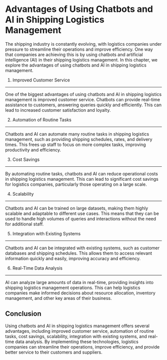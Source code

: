 Advantages of Using Chatbots and AI in Shipping Logistics Management
=================================================================================================================================

The shipping industry is constantly evolving, with logistics companies under pressure to streamline their operations and improve efficiency. One way that companies are achieving this is by using chatbots and artificial intelligence (AI) in their shipping logistics management. In this chapter, we explore the advantages of using chatbots and AI in shipping logistics management.

1. Improved Customer Service
----------------------------

One of the biggest advantages of using chatbots and AI in shipping logistics management is improved customer service. Chatbots can provide real-time assistance to customers, answering queries quickly and efficiently. This can lead to increased customer satisfaction and loyalty.

2. Automation of Routine Tasks
------------------------------

Chatbots and AI can automate many routine tasks in shipping logistics management, such as providing shipping schedules, rates, and delivery times. This frees up staff to focus on more complex tasks, improving productivity and efficiency.

3. Cost Savings
---------------

By automating routine tasks, chatbots and AI can reduce operational costs in shipping logistics management. This can lead to significant cost savings for logistics companies, particularly those operating on a large scale.

4. Scalability
--------------

Chatbots and AI can be trained on large datasets, making them highly scalable and adaptable to different use cases. This means that they can be used to handle high volumes of queries and interactions without the need for additional staff.

5. Integration with Existing Systems
------------------------------------

Chatbots and AI can be integrated with existing systems, such as customer databases and shipping schedules. This allows them to access relevant information quickly and easily, improving accuracy and efficiency.

6. Real-Time Data Analysis
--------------------------

AI can analyze large amounts of data in real-time, providing insights into shipping logistics management operations. This can help logistics companies make informed decisions about resource allocation, inventory management, and other key areas of their business.

Conclusion
----------

Using chatbots and AI in shipping logistics management offers several advantages, including improved customer service, automation of routine tasks, cost savings, scalability, integration with existing systems, and real-time data analysis. By implementing these technologies, logistics companies can streamline their operations, improve efficiency, and provide better service to their customers and suppliers.
